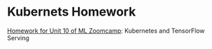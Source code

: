 # Kubernets Homework

[Homework for Unit 10 of ML Zoomcamp](https://github.com/alexeygrigorev/mlbookcamp-code/blob/master/course-zoomcamp/cohorts/2022/10-kubernetes/homework.md): Kubernetes and TensorFlow Serving

